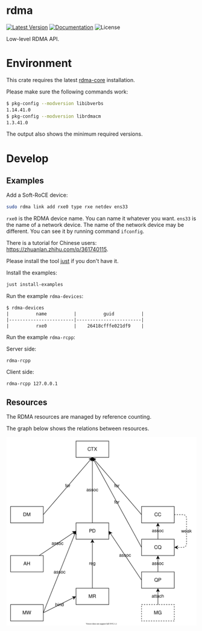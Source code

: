 # rdma

[![Latest Version]][crates.io]
[![Documentation]][docs.rs] 
![License]

Low-level RDMA API.

[crates.io]: https://crates.io/crates/rdma
[Latest Version]: https://img.shields.io/crates/v/rdma.svg
[Documentation]: https://docs.rs/rdma/badge.svg
[docs.rs]: https://docs.rs/rdma
[License]: https://img.shields.io/crates/l/rdma.svg

# Environment

This crate requires the latest [rdma-core](https://github.com/linux-rdma/rdma-core) installation.

Please make sure the following commands work:

```bash
$ pkg-config --modversion libibverbs
1.14.41.0
$ pkg-config --modversion librdmacm
1.3.41.0
```

The output also shows the minimum required versions.

# Develop

## Examples

Add a Soft-RoCE device:

```bash
sudo rdma link add rxe0 type rxe netdev ens33
```

`rxe0` is the RDMA device name. You can name it whatever you want. `ens33` is the name of a network device. The name of the network device may be different. You can see it by running command `ifconfig`. 

There is a tutorial for Chinese users: <https://zhuanlan.zhihu.com/p/361740115>.

Please install the tool [just](https://github.com/casey/just) if you don't have it.

Install the examples:

```bash
just install-examples
```

Run the example `rdma-devices`:

```
$ rdma-devices
|          name          |          guid          |
|------------------------|------------------------|
|          rxe0          |    26418cfffe021df9    |
```

Run the example `rdma-rcpp`:

Server side:

```
rdma-rcpp
```

Client side:

```
rdma-rcpp 127.0.0.1
```

## Resources

The RDMA resources are managed by reference counting.

The graph below shows the relations between resources.

![docs/ref.svg](docs/ref.svg)
